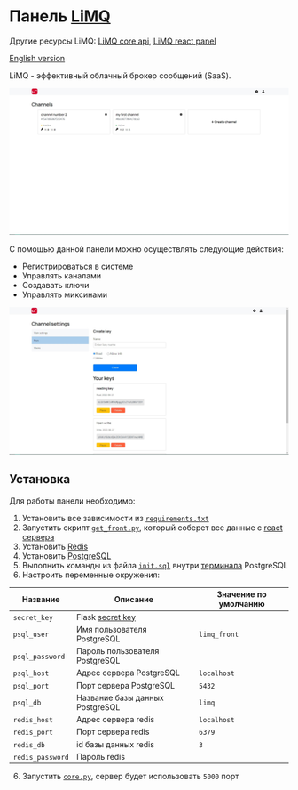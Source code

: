 # Панель [LiMQ](https://github.com/emmitrin/limq)

Другие ресурсы LiMQ: [LiMQ core api](https://github.com/emmitrin/limq), [LiMQ react panel](https://github.com/gaskeo/limq-panel)

[English version](README.md)

LiMQ - эффективный облачный брокер сообщений (SaaS).

![channels](assets/channels.jpg)

С помощью данной панели можно осуществлять следующие действия:
* Регистрироваться в системе
* Управлять каналами
* Создавать ключи
* Управлять миксинами

![keys](assets/keys.jpg)
## Установка
Для работы панели необходимо: 
1. Установить все зависимости из [`requirements.txt`](requirements.txt)
2. Запустить скрипт [`get_front.py`](get_front.py), который соберет все данные с [react сервера](https://github.com/gaskeo/limq-front)
3. Установить [Redis](https://redis.io/) 
4. Установить [PostgreSQL](https://www.postgresql.org/)
5. Выполнить команды из файла [`init.sql`](storage/init.sql) 
   внутри [терминала](https://www.postgresql.org/docs/current/app-psql.html) PostgreSQL
6. Настроить переменные окружения:

| Название | Описание | Значение по умолчанию |
|----------|----------|-----------------------|
| `secret_key` | Flask [secret key](https://flask.palletsprojects.com/en/2.1.x/config/#SECRET_KEY) | |
| `psql_user` | Имя пользователя PostgreSQL | `limq_front` | 
| `psql_password` | Пароль пользователя PostgreSQL |  |
| `psql_host` | Адрес сервера PostgreSQL | `localhost` | 
| `psql_port` |  Порт сервера PostgreSQL | `5432` |
| `psql_db` | Название базы данных PostgreSQL | `limq` |
| `redis_host` | Адрес сервера redis | `localhost` |
| `redis_port` | Порт сервера redis | `6379` | 
| `redis_db` | id базы данных redis | `3` | 
| `redis_password` | Пароль redis | | 

6. Запустить [`core.py`](core.py), сервер будет использовать `5000` порт


